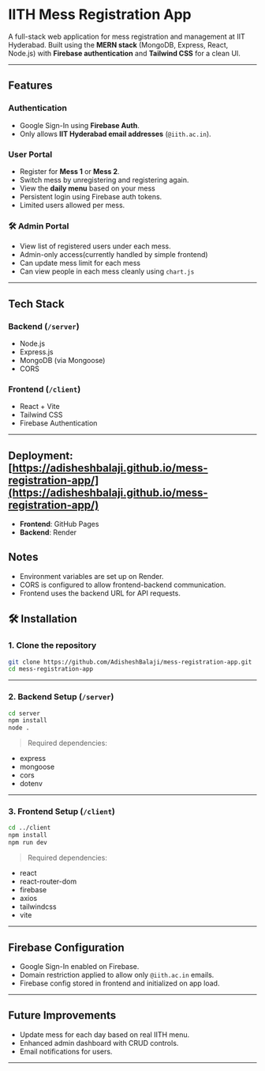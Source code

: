 #  IITH Mess Registration App

A full-stack web application for mess registration and management at IIT Hyderabad. Built using the **MERN stack** (MongoDB, Express, React, Node.js) with **Firebase authentication** and **Tailwind CSS** for a clean UI.

---

##  Features

###  Authentication
- Google Sign-In using **Firebase Auth**.
- Only allows **IIT Hyderabad email addresses** (`@iith.ac.in`).

###  User Portal
- Register for **Mess 1** or **Mess 2**.
- Switch mess by unregistering and registering again.
- View the **daily menu** based on your mess
- Persistent login using Firebase auth tokens.
- Limited users allowed per mess.

### 🛠 Admin Portal
- View list of registered users under each mess.
- Admin-only access(currently handled by simple frontend)
- Can update mess limit for each mess
- Can view people in each mess cleanly using `chart.js`

---

##  Tech Stack

### Backend (`/server`)
- Node.js
- Express.js
- MongoDB (via Mongoose)
- CORS

### Frontend (`/client`)
- React + Vite
- Tailwind CSS
- Firebase Authentication

---



## Deployment:  [https://adisheshbalaji.github.io/mess-registration-app/](https://adisheshbalaji.github.io/mess-registration-app/)

- **Frontend**: GitHub Pages  
- **Backend**: Render

## Notes

- Environment variables are set up on Render.
- CORS is configured to allow frontend-backend communication.
- Frontend uses the backend URL for API requests.

## 🛠️ Installation

### 1. Clone the repository
```bash
git clone https://github.com/AdisheshBalaji/mess-registration-app.git
cd mess-registration-app
```

---

### 2. Backend Setup (`/server`)
```bash
cd server
npm install
node .
```

> Required dependencies:
- express
- mongoose
- cors
- dotenv


---

### 3. Frontend Setup (`/client`)
```bash
cd ../client
npm install
npm run dev
```

> Required dependencies:
- react
- react-router-dom
- firebase
- axios
- tailwindcss
- vite

---




##  Firebase Configuration

- Google Sign-In enabled on Firebase.
- Domain restriction applied to allow only `@iith.ac.in` emails.
- Firebase config stored in frontend and initialized on app load.

---

## Future Improvements

- Update mess for each day based on real IITH menu.
- Enhanced admin dashboard with CRUD controls.
- Email notifications for users.

---
